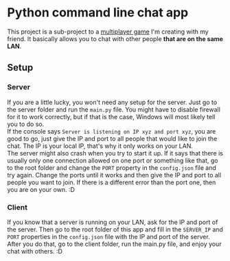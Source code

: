 # Python command line chat app
 
This project is a sub-project to a [multiplayer game](https://github.com/Pandicon/Multiplayer-Game) I'm creating with my friend. It basically allows you to chat with other people **that are on the same LAN**.

## Setup
### Server
If you are a little lucky, you won't need any setup for the server. Just go to the server folder and run the `main.py` file. You might have to disable firewall for it to work correctly, but if that is the case, Windows will most likely tell you to do so.<br>
If the console says `Server is listening on IP xyz and port xyz`, you are good to go, just give the IP and port to all people that would like to join the chat. The IP is your local IP, that's why it only works on your LAN.<br>
The server might also crash when you try to start it up. If it says that there is usually only one connection allowed on one port or something like that, go to the root folder and change the `PORT` property in the `config.json` file and try again. Change the ports until it works and then give the IP and port to all people you want to join. If there is a different error than the port one, then you are on your own. :D

### Client
If you know that a server is running on your LAN, ask for the IP and port of the server. Then go to the root folder of this app and fill in the `SERVER_IP` and `PORT` properties in the `config.json` file with the IP and port of the server. After you do that, go to the client folder, run the main.py file, and enjoy your chat with others. :D
